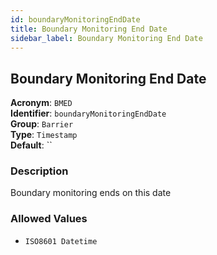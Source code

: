 ```yaml
---
id: boundaryMonitoringEndDate
title: Boundary Monitoring End Date
sidebar_label: Boundary Monitoring End Date
---
```


## Boundary Monitoring End Date

**Acronym**: `BMED`  
**Identifier**: `boundaryMonitoringEndDate`  
**Group**: `Barrier`  
**Type**: `Timestamp`  
**Default**: ``  

### Description
Boundary monitoring ends on this date

### Allowed Values
- `ISO8601 Datetime`
